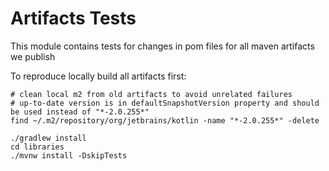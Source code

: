 # Artifacts Tests

This module contains tests for changes in pom files for all maven artifacts we publish

To reproduce locally build all artifacts first:

```shell
# clean local m2 from old artifacts to avoid unrelated failures
# up-to-date version is in defaultSnapshotVersion property and should be used instead of "*-2.0.255*"
find ~/.m2/repository/org/jetbrains/kotlin -name "*-2.0.255*" -delete

./gradlew install
cd libraries
./mvnw install -DskipTests
```
